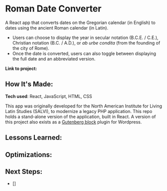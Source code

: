 # Roman Date Converter

A React app that converts dates on the Gregorian calendar (in English) to dates using the ancient Roman calendar (in Latin). 
- Users can choose to display the year in secular notation (B.C.E. / C.E.), Christian notation (B.C. / A.D.), or *ab urbe condita* (from the founding of the city of Rome). 
- Once the date is converted, users can also toggle between displaying the full date and an abbreviated version. 

**Link to project:**  
  
## How It's Made:
**Tech used**: React, JavaScript, HTML, CSS

This app was originally developed for the North American Institute for Living Latin Studies (SALVI), to modernize a legacy PHP application. This repo holds a stand-alone version of the application, built in React. A version of this project also exists as a [Gutenberg block](https://github.com/celiackelly/roman-date-converter-gutenberg-block) plugin for Wordpress. 

## Lessons Learned:



## Optimizations: 

 
 
## Next Steps:
- [] 
